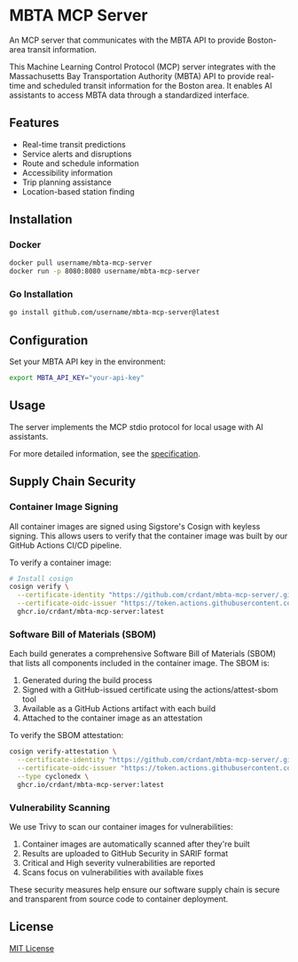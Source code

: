 # MBTA MCP Server

An MCP server that communicates with the MBTA API to provide Boston-area transit information.

This Machine Learning Control Protocol (MCP) server integrates with the Massachusetts Bay Transportation Authority (MBTA) API to provide real-time and scheduled transit information for the Boston area. It enables AI assistants to access MBTA data through a standardized interface.

## Features

- Real-time transit predictions
- Service alerts and disruptions
- Route and schedule information
- Accessibility information
- Trip planning assistance
- Location-based station finding

## Installation

### Docker

```bash
docker pull username/mbta-mcp-server
docker run -p 8080:8080 username/mbta-mcp-server
```

### Go Installation

```bash
go install github.com/username/mbta-mcp-server@latest
```

## Configuration

Set your MBTA API key in the environment:

```bash
export MBTA_API_KEY="your-api-key"
```

## Usage

The server implements the MCP stdio protocol for local usage with AI assistants.

For more detailed information, see the [specification](spec.md).

## Supply Chain Security

### Container Image Signing

All container images are signed using Sigstore's Cosign with keyless signing. This allows users to verify that the container image was built by our GitHub Actions CI/CD pipeline.

To verify a container image:

```bash
# Install cosign
cosign verify \
  --certificate-identity "https://github.com/crdant/mbta-mcp-server/.github/workflows/build.yml@refs/heads/main" \
  --certificate-oidc-issuer "https://token.actions.githubusercontent.com" \
  ghcr.io/crdant/mbta-mcp-server:latest
```

### Software Bill of Materials (SBOM)

Each build generates a comprehensive Software Bill of Materials (SBOM) that lists all components included in the container image. The SBOM is:

1. Generated during the build process
2. Signed with a GitHub-issued certificate using the actions/attest-sbom tool
3. Available as a GitHub Actions artifact with each build
4. Attached to the container image as an attestation

To verify the SBOM attestation:

```bash
cosign verify-attestation \
  --certificate-identity "https://github.com/crdant/mbta-mcp-server/.github/workflows/build.yml@refs/heads/main" \
  --certificate-oidc-issuer "https://token.actions.githubusercontent.com" \
  --type cyclonedx \
  ghcr.io/crdant/mbta-mcp-server:latest
```

### Vulnerability Scanning

We use Trivy to scan our container images for vulnerabilities:

1. Container images are automatically scanned after they're built
2. Results are uploaded to GitHub Security in SARIF format
3. Critical and High severity vulnerabilities are reported
4. Scans focus on vulnerabilities with available fixes

These security measures help ensure our software supply chain is secure and transparent from source code to container deployment.

## License

[MIT License](LICENSE)